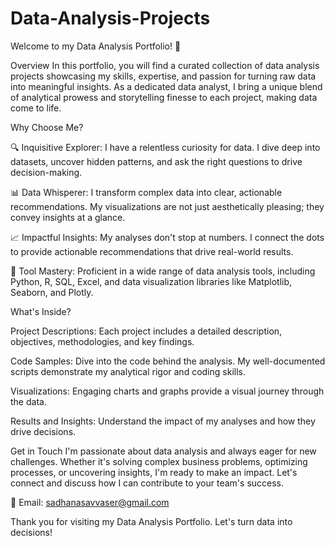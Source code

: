 # Data-Analysis-Projects
Welcome to my Data Analysis Portfolio! 🚀

Overview
In this portfolio, you will find a curated collection of data analysis projects showcasing my skills, expertise, and passion for turning raw data into meaningful insights. As a dedicated data analyst, I bring a unique blend of analytical prowess and storytelling finesse to each project, making data come to life.

Why Choose Me?


🔍 Inquisitive Explorer: I have a relentless curiosity for data. I dive deep into datasets, uncover hidden patterns, and ask the right questions to drive decision-making.

📊 Data Whisperer: I transform complex data into clear, actionable recommendations. My visualizations are not just aesthetically pleasing; they convey insights at a glance.

📈 Impactful Insights: My analyses don't stop at numbers. I connect the dots to provide actionable recommendations that drive real-world results.

🧰 Tool Mastery: Proficient in a wide range of data analysis tools, including Python, R, SQL, Excel, and data visualization libraries like Matplotlib, Seaborn, and Plotly.

What's Inside?


Project Descriptions: Each project includes a detailed description, objectives, methodologies, and key findings.

Code Samples: Dive into the code behind the analysis. My well-documented scripts demonstrate my analytical rigor and coding skills.

Visualizations: Engaging charts and graphs provide a visual journey through the data.

Results and Insights: Understand the impact of my analyses and how they drive decisions.

Get in Touch
I'm passionate about data analysis and always eager for new challenges. Whether it's solving complex business problems, optimizing processes, or uncovering insights, I'm ready to make an impact. Let's connect and discuss how I can contribute to your team's success.

📧 Email: sadhanasavvaser@gmail.com


Thank you for visiting my Data Analysis Portfolio. Let's turn data into decisions!


